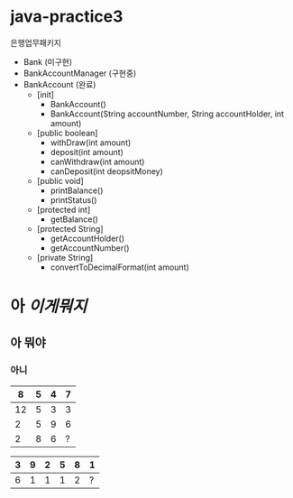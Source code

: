 # java-practice3
은행업무패키지
* Bank (미구현)
* BankAccountManager (구현중)
* BankAccount (완료)
  * [init]
    * BankAccount()
    * BankAccount(String accountNumber, String accountHolder, int amount)
  * [public boolean]
    * withDraw(int amount)
    * deposit(int amount)
    * canWithdraw(int amount)
    * canDeposit(int deopsitMoney)
  * [public void]
    * printBalance()
    * printStatus()
  * [protected int]
    * getBalance()
  * [protected String]
    * getAccountHolder()
    * getAccountNumber()
  * [private String]
    * convertToDecimalFormat(int amount)
    


# 아 *이게뭐지*
## 아 뭐야
### 아니


8|5|4|7
---|---|---|---|
12|5|3|3|
2|5|9|6|
2|8|6|?|

3|9|2|5|8|1
---|---|---|---|---|---|
6|1|1|1|2|?
